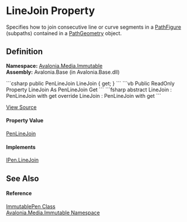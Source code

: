 # LineJoin Property


Specifies how to join consecutive line or curve segments in a <a href="T_Avalonia_Media_PathFigure">PathFigure</a> (subpaths) contained in a <a href="T_Avalonia_Media_PathGeometry">PathGeometry</a> object.



## Definition
**Namespace:** <a href="N_Avalonia_Media_Immutable">Avalonia.Media.Immutable</a>  
**Assembly:** Avalonia.Base (in Avalonia.Base.dll)

<Tabs groupId="api-code-preview">
<TabItem value="csharp" label="C#">
```csharp
public PenLineJoin LineJoin { get; }
```
</TabItem>
<TabItem value="vb" label="VB">
```vb
Public ReadOnly Property LineJoin As PenLineJoin
	Get
```
</TabItem>
<TabItem value="fsharp" label="F#">
```fsharp
abstract LineJoin : PenLineJoin with get
override LineJoin : PenLineJoin with get
```
</TabItem>
</Tabs>



<a href="https://github.com/AvaloniaUI/Avalonia/tree/master/src/Avalonia.Base/Media/Immutable/ImmutablePen.cs#L80" title="View the source code">View Source</a>



#### Property Value
<a href="T_Avalonia_Media_PenLineJoin">PenLineJoin</a>

#### Implements
<a href="P_Avalonia_Media_IPen_LineJoin">IPen.LineJoin</a>  


## See Also


#### Reference
<a href="T_Avalonia_Media_Immutable_ImmutablePen">ImmutablePen Class</a>  
<a href="N_Avalonia_Media_Immutable">Avalonia.Media.Immutable Namespace</a>  

